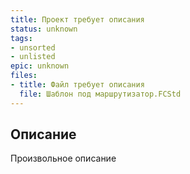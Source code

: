 ```yaml
---
title: Проект требует описания
status: unknown
tags:
- unsorted
- unlisted
epic: unknown
files:
- title: Файл требует описания
  file: Шаблон под маршрутизатор.FCStd
---
```



## Описание

Произвольное описание